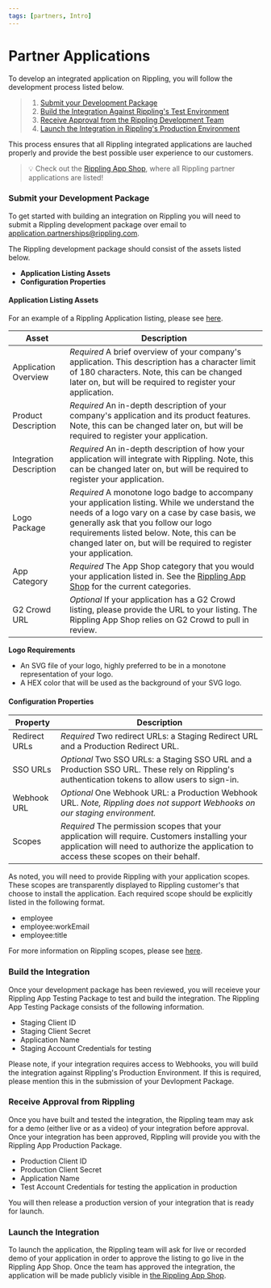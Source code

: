 ```yaml
---
tags: [partners, Intro]
---
```


# Partner Applications

To develop an integrated application on Rippling, you will follow the development process listed below.

<!-- theme: success -->

> 1. [Submit your Development Package](https://rippling.stoplight.io/docs/rippling-api/docs/b-Partners.md#submit-your-development-package)
> 2. [Build the Integration Against Rippling's Test Environment](https://rippling.stoplight.io/docs/rippling-api/docs/b-Partners.md#build-the-integration)
> 3. [Receive Approval from the Rippling Development Team](https://rippling.stoplight.io/docs/rippling-api/docs/b-Partners.md#receive-approval-from-rippling)
> 4. [Launch the Integration in Rippling's Production Environment](https://rippling.stoplight.io/docs/rippling-api/docs/b-Partners.md#launch-the-integration)

This process ensures that all Rippling integrated applications are lauched properly and provide the best possible user experience to our customers.

<!-- theme: success -->

> 💡 Check out the [Rippling App Shop](https://rippling.com/app-shop), where all Rippling partner applications are listed!

### Submit your Development Package

To get started with building an integration on Rippling you will need to submit a Rippling development package over email to [application.partnerships@rippling.com](mailto:application.partnerships@rippling.com).

The Rippling development package should consist of the assets listed below.

- **Application Listing Assets**
- **Configuration Properties**


#### Application Listing Assets

For an example of a Rippling Application listing, please see [here](https://www.rippling.com/app-shop/app/slack).

| Asset                      | Description                                                                                                                                                                                                                                                                                    |
| -------------------------- | ---------------------------------------------------------------------------------------------------------------------------------------------------------------------------------------------------------------------------------------------------------------------------------------------- |
| Application Overview       | _Required_ A brief overview of your company's application. This description has a character limit of 180 characters. Note, this can be changed later on, but will be required to register your application.|
| Product Description        | _Required_ An in-depth description of your company's application and its product features. Note, this can be changed later on, but will be required to register your application.|
| Integration Description    | _Required_ An in-depth description of how your application will integrate with Rippling. Note, this can be changed later on, but will be required to register your application.|
| Logo Package               | _Required_ A monotone logo badge to accompany your application listing. While we understand the needs of a logo vary on a case by case basis, we generally ask that you follow our logo requirements listed below. Note, this can be changed later on, but will be required to register your application.|
| App Category | _Required_ The App Shop category that you would your application listed in. See the [Rippling App Shop](rippling.com/app-shop) for the current categories.|
| G2 Crowd URL               | _Optional_ If your application has a G2 Crowd listing, please provide the URL to your listing. The Rippling App Shop relies on G2 Crowd to pull in review.|

**Logo Requirements**

- An SVG file of your logo, highly preferred to be in a monotone representation of your logo. 
- A HEX color that will be used as the background of your SVG logo.

#### Configuration Properties

| Property           | Description                                                                                                                                |
|---------------|--------------------------------------------------------------------------------------------------------------------------------------------|
| Redirect URLs | *Required* Two redirect URLs: a Staging Redirect URL and a Production Redirect URL.                                                            |
| SSO URLs      | *Optional* Two SSO URLs: a Staging SSO URL and a Production SSO URL. These rely on Rippling's authentication tokens to allow users to sign-in. |
| Webhook URL   | *Optional* One Webhook URL: a Production Webhook URL. _Note, Rippling does not support Webhooks on our staging environment._                 |
|Scopes   |*Required* The permission scopes that your application will require. Customers installing your application will need to authorize the application to access these scopes on their behalf.

As noted, you will need to provide Rippling with your application scopes. These scopes are transparently displayed to Rippling customer's that choose to install the application. Each required scope should be explicitly listed in the following format.

- employee
- employee:workEmail
- employee:title

For more information on Rippling scopes, please see [here](https://rippling.stoplight.io/docs/rippling-api/docs/e-Scopes.md).

### Build the Integration

Once your development package has been reviewed, you will receieve your Rippling App Testing Package to test and build the integration. The Rippling App Testing Package consists of the following information.

- Staging Client ID
- Staging Client Secret
- Application Name
- Staging Account Credentials for testing

Please note, if your integration requires access to Webhooks, you will build the integration against Rippling's Production Environment. If this is required, please mention this in the submission of your Devlopment Package.

### Receive Approval from Rippling

Once you have built and tested the integration, the Rippling team may ask for a demo (either live or as a video) of your integration before approval. Once your integration has been approved, Rippling will provide you with the Rippling App Production Package.

- Production Client ID
- Production Client Secret
- Application Name
- Test Account Credentials for testing the application in production

You will then release a production version of your integration that is ready for launch.

### Launch the Integration

To launch the application, the Rippling team will ask for live or recorded demo of your application in order to approve the listing to go live in the Rippling App Shop. Once the team has approved the integration, the application will be made publicly visible in [the Rippling App Shop](rippling.com/app-shop).